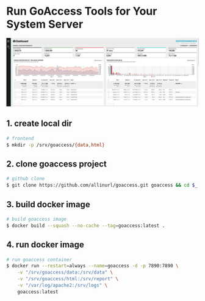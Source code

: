 # Run GoAccess Tools for Your System Server

![GoAccess](../../images/dockerfiles/linux-goaccess-tool.jpg)

## 1. create local dir

```bash
# frontend
$ mkdir -p /srv/goaccess/{data,html}
```

## 2. clone goaccess project

```bash
# github clone
$ git clone https://github.com/allinurl/goaccess.git goaccess && cd $_
```

## 3. build docker image

```bash
# build goaccess image
$ docker build --squash --no-cache --tag=goaccess:latest .
```

## 4. run docker image

```bash
# run goaccess container
$ docker run --restart=always --name=goaccess -d -p 7890:7890 \
    -v "/srv/goaccess/data:/srv/data" \
    -v "/srv/goaccess/html:/srv/report" \
    -v "/var/log/apache2:/srv/logs" \
    goaccess:latest
```
